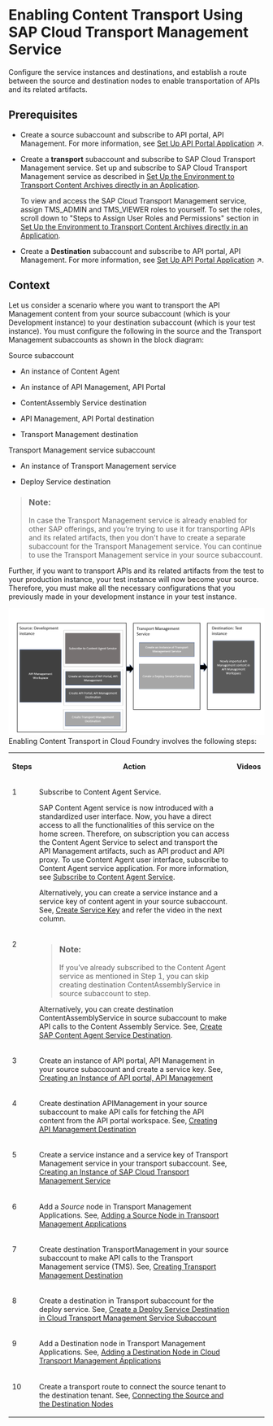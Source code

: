 <!-- loio4f5544162d1b480eae3b70368e32aef7 -->

# Enabling Content Transport Using SAP Cloud Transport Management Service

Configure the service instances and destinations, and establish a route between the source and destination nodes to enable transportation of APIs and its related artifacts.



<a name="loio4f5544162d1b480eae3b70368e32aef7__prereq_exx_yyt_n4b"/>

## Prerequisites

-   Create a source subaccount and subscribe to API portal, API Management. For more information, see [Set Up API Portal Application](https://help.sap.com/viewer/66d066d903c2473f81ec33acfe2ccdb4/Cloud/en-US/29c281b4a002404eba44e91c6fad0d34.html "To create APIs, products, import policy templates, and view applications, set up the API portal application.") :arrow_upper_right:.

-   Create a **transport** subaccount and subscribe to SAP Cloud Transport Management service. Set up and subscribe to SAP Cloud Transport Management service as described in [Set Up the Environment to Transport Content Archives directly in an Application](https://help.sap.com/viewer/7f7160ec0d8546c6b3eab72fb5ad6fd8/Cloud/en-US/8d9490792ed14f1bbf8a6ac08a6bca64.html).

    To view and access the SAP Cloud Transport Management service, assign TMS\_ADMIN and TMS\_VIEWER roles to yourself. To set the roles, scroll down to "Steps to Assign User Roles and Permissions" section in [Set Up the Environment to Transport Content Archives directly in an Application](https://help.sap.com/viewer/7f7160ec0d8546c6b3eab72fb5ad6fd8/Cloud/en-US/8d9490792ed14f1bbf8a6ac08a6bca64.html).

-   Create a **Destination** subaccount and subscribe to API portal, API Management. For more information, see [Set Up API Portal Application](https://help.sap.com/viewer/66d066d903c2473f81ec33acfe2ccdb4/Cloud/en-US/29c281b4a002404eba44e91c6fad0d34.html "To create APIs, products, import policy templates, and view applications, set up the API portal application.") :arrow_upper_right:.




<a name="loio4f5544162d1b480eae3b70368e32aef7__context_k4x_vs3_v4b"/>

## Context

Let us consider a scenario where you want to transport the API Management content from your source subaccount \(which is your Development instance\) to your destination subaccount \(which is your test instance\). You must configure the following in the source and the Transport Management subaccounts as shown in the block diagram:

Source subaccount

-   An instance of Content Agent

-   An instance of API Management, API Portal

-   ContentAssembly Service destination

-   API Management, API Portal destination

-   Transport Management destination


Transport Management service subaccount

-   An instance of Transport Management service

-   Deploy Service destination


> ### Note:  
> In case the Transport Management service is already enabled for other SAP offerings, and you’re trying to use it for transporting APIs and its related artifacts, then you don't have to create a separate subaccount for the Transport Management service. You can continue to use the Transport Management service in your source subaccount.

Further, if you want to transport APIs and its related artifacts from the test to your production instance, your test instance will now become your source. Therefore, you must make all the necessary configurations that you previously made in your development instance in your test instance.

![](images/TMS_Block_e01f8c2.png)Enabling Content Transport in Cloud Foundry involves the following steps:


<table>
<tr>
<th valign="top">

Steps



</th>
<th valign="top">

Action



</th>
<th valign="top">

Videos



</th>
</tr>
<tr>
<td valign="top">

1



</td>
<td valign="top">

Subscribe to Content Agent Service.

SAP Content Agent service is now introduced with a standardized user interface. Now, you have a direct access to all the functionalities of this service on the home screen. Therefore, on subscription you can access the Content Agent Service to select and transport the API Management artifacts, such as API product and API proxy. To use Content Agent user interface, subscribe to Content Agent service application. For more information, see [Subscribe to Content Agent Service](https://help.sap.com/docs/CONTENT_AGENT_SERVICE/ae1a4f2d150d468d9ff56e13f9898e07/fe2599a57535408ebf1596854fbe6043.html?version=Latest).

Alternatively, you can create a service instance and a service key of content agent in your source subaccount. See, [Create Service Key](https://help.sap.com/docs/CONTENT_AGENT_SERVICE/ae1a4f2d150d468d9ff56e13f9898e07/c0ec2ba3016644a19cd6322fbc72ea2a.html?version=Latest) and refer the video in the next column.



</td>
<td valign="top">





</td>
</tr>
<tr>
<td valign="top">

2



</td>
<td valign="top">

> ### Note:  
> If you’ve already subscribed to the Content Agent service as mentioned in Step 1, you can skip creating destination ContentAssemblyService in source subaccount to step.

Alternatively, you can create destination ContentAssemblyService in source subaccount to make API calls to the Content Assembly Service. See, [Create SAP Content Agent Service Destination](https://help.sap.com/docs/CONTENT_AGENT_SERVICE/ae1a4f2d150d468d9ff56e13f9898e07/a4da0c26ced74bbfbc60e7f607dc05ab.html?version=Latest).



</td>
<td valign="top">





</td>
</tr>
<tr>
<td valign="top">

3



</td>
<td valign="top">

Create an instance of API portal, API Management in your source subaccount and create a service key. See, [Creating an Instance of API portal, API Management](creating-an-instance-of-api-portal-api-management-6129172.md)



</td>
<td valign="top">





</td>
</tr>
<tr>
<td valign="top">

4



</td>
<td valign="top">

Create destination APIManagement in your source subaccount to make API calls for fetching the API content from the API portal workspace. See, [Creating API Management Destination](creating-api-management-destination-3fd86c7.md)



</td>
<td valign="top">





</td>
</tr>
<tr>
<td valign="top">

5



</td>
<td valign="top">

Create a service instance and a service key of Transport Management service in your transport subaccount. See, [Creating an Instance of SAP Cloud Transport Management Service](creating-an-instance-of-sap-cloud-transport-management-service-69a41e2.md) 



</td>
<td valign="top">





</td>
</tr>
<tr>
<td valign="top">

6



</td>
<td valign="top">

Add a *Source* node in Transport Management Applications. See, [Adding a Source Node in Transport Management Applications](adding-a-source-node-in-transport-management-applications-dc24ea2.md)



</td>
<td valign="top">





</td>
</tr>
<tr>
<td valign="top">

7



</td>
<td valign="top">

Create destination TransportManagement in your source subaccount to make API calls to the Transport Management service \(TMS\). See, [Creating Transport Management Destination](creating-transport-management-destination-6c94d89.md) 



</td>
<td valign="top">





</td>
</tr>
<tr>
<td valign="top">

8



</td>
<td valign="top">

Create a destination in Transport subaccount for the deploy service. See, [Create a Deploy Service Destination in Cloud Transport Management Service Subaccount](create-a-deploy-service-destination-in-cloud-transport-management-service-subaccount-09b1eec.md)



</td>
<td valign="top">





</td>
</tr>
<tr>
<td valign="top">

9



</td>
<td valign="top">

Add a Destination node in Transport Management Applications. See, [Adding a Destination Node in Cloud Transport Management Applications](adding-a-destination-node-in-cloud-transport-management-applications-681bb1a.md)



</td>
<td valign="top">





</td>
</tr>
<tr>
<td valign="top">

10



</td>
<td valign="top">

Create a transport route to connect the source tenant to the destination tenant. See, [Connecting the Source and the Destination Nodes](connecting-the-source-and-the-destination-nodes-4840f03.md)



</td>
<td valign="top">





</td>
</tr>
</table>

